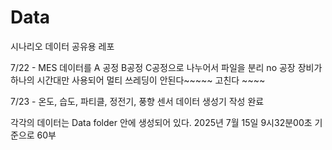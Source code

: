 # Data
시나리오 데이터 공유용 레포

7/22 - MES 데이터를 A 공정  B공정 C공정으로 나누어서 파일을 분리
no
공장 장비가 하나의 시간대만 사용되어 멀티 쓰레딩이 안된다~~~~~ 고친다 ~~~~

7/23 - 온도, 습도, 파티클, 정전기, 풍향 센서 데이터 생성기 작성 완료

각각의 데이터는 Data folder 안에 생성되어 있다. 2025년 7월 15일 9시32분00초 기준으로 60부  
